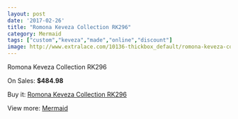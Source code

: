 ```yaml
---
layout: post
date: '2017-02-26'
title: "Romona Keveza Collection RK296"
category: Mermaid
tags: ["custom","keveza","made","online","discount"]
image: http://www.extralace.com/10136-thickbox_default/romona-keveza-collection-rk296.jpg
---
```

Romona Keveza Collection RK296

On Sales: **$484.98**
<a href="https://www.extralace.com/mermaid/4783-romona-keveza-collection-rk296.html"><amp-img layout="responsive" width="600" height="600" src="//www.extralace.com/10136-thickbox_default/romona-keveza-collection-rk296.jpg" alt="Romona Keveza Collection RK296 0" /></a>
<a href="https://www.extralace.com/mermaid/4783-romona-keveza-collection-rk296.html"><amp-img layout="responsive" width="600" height="600" src="//www.extralace.com/10137-thickbox_default/romona-keveza-collection-rk296.jpg" alt="Romona Keveza Collection RK296 1" /></a>

Buy it: [Romona Keveza Collection RK296](https://www.extralace.com/mermaid/4783-romona-keveza-collection-rk296.html "Romona Keveza Collection RK296")

View more: [Mermaid](https://www.extralace.com/5-mermaid "Mermaid")